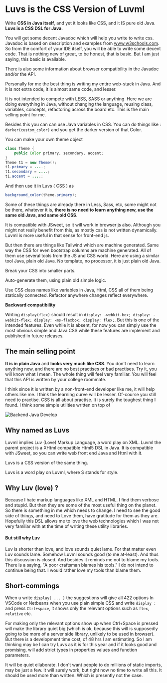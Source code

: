 # Luvs is the CSS Version of Luvml

Write **CSS in Java itself**, and yet it looks like CSS, and it IS pure old Java. **Luvs is a CSS DSL for Java**. 

You will get some decent Javadoc which will help you write to write css. Javadoc is based on description and examples from www.w3schools.com. So from the comfort of your IDE itself, you will be able to write some decent code. That is nothing new of great, to be honest, that is basic. But I am just saying, this basic is available.

There is also some information about browser compatibility in the Javadoc and/or the API.

Personally for me the best thing is writing my entire web-stack in Java. And it is not extra code, it is almost same code, and lesser. 

It is not intended to compete with LESS, SASS or anything. Here we are doing everything in Java, without changing the language, reusing class, variables, concepts, refactoring across the board etc. This is the main selling point for me.

Besides this you can can use Java variables in CSS.
You can do things like : <code>darker(custom_color)</code> and you get the darker version of that Color. 

You can make your own theme object

```java
class Theme {
	public Color primary, secondary, accent;
}
Theme t1 = new Theme();
t1.primary = ....;
t1.secondary = ....;
t1.accent = ....;
```

And then use it in Luvs ( CSS ) as 

```java
background_color(theme.primary);
```

Some of these things are already there in Less, Sass, etc, some might not be there, whatever it is, **there is no need to learn anything new, use the same old Java, and same old CSS**.

It is compatible with JSweet, so it will work in browser js also. Although you might not really benefit from this, as mostly css is not written dynamically. Luvml is more useful in that sense for front-end js.

But then there are things like Tailwind which are machine generated. Same way the CSS for even bootstrap columns are machine generated. All of them use several tools from the JS and CSS world. Here are using a similar tool Java, plain old Java. No template, no processor, it is just plain old Java.

Break your CSS into smaller parts.

Auto-generate them, using plain old simple logic.

Use CSS class names like variables in Java, Html, CSS all of them being statically connected. Refactor anywhere changes reflect everywhere.



**Backward compatibility**

Writing `display(flex)` should result in `display: -webkit-box; display: -webkit-flex; display: -ms-flexbox; display: flex;`. But this is one of the intended features. Even while it is absent, for now you can simply use the most obvious simple and Java CSS while these features are implement and published in future releases.



## The main selling point

**It is in plain Java** and **looks very much like CSS**. You don't need to learn anything new, and there are no best practises or bad practises. Try it, you will know what I mean. The whole thing will feel very familiar. You will feel that this API is written by your college roommate.

I think since it is written by a non-front-end developer like me, it will help others like me. I think the learning curve will be lesser. Of-course you still need to practise. CSS is all about practise. It is surely the toughest thing I found. I think some simple utilities written on top of 

![Backend Java Develop](https://i.redd.it/1mq0xodq3if21.jpg)

## Why named as Luvs

Luvml implies Luv (Love) Markup Language, a word play on XML. Luvml the parent project is a XHtml compatible Html5 DSL in Java. It is compatible with JSweet, so you can write web front end Java and Html with it.

Luvs is a CSS version of the same thing.

Luvs is a word play on Luvml, where S stands for style.



## Why Luv (love) ?

Because I hate markup languages like XML and HTML. I find them verbose and stupid. But then they are some of the most useful thing on the planet. So there is something in me which needs to change. I need to see the good side of things, and need to Love them, have gratitude for them as they are. Hopefully this DSL allows me to love the web technologies which I was not very familiar with at the time of writing these utility libraries.

#### But still why Luv

Luv is shorter than love, and love sounds quiet lame. For that matter even Luv sounds lame. Somehow Luvml sounds good (to me at-least). And thus this discussion is closed. And besides it reminds me not to blame my tools. There is a saying, "A poor craftsman blames his tools." I do not intend to continue being that. I would rather love my tools than blame them.



## Short-commings


When u write `display( ... )` the suggestions will give all 422 options
In VSCode or Netbeans when you use plain simple CSS and write `display : ` and press `Ctrl+space`, it shows only the relevant options such as `flex`, `relative` etc.

For making only the relevant options show up when Ctrl+Space is pressed will make the library quiet big (which is ok, because this will is supposedly going to be more of a server side library, unlikely to be used in browser). But there is a development time cost, of 48 hrs I am estimating. So I am thinking may be I can try Luvs as it is for this year and if it looks good and promising, will add strict types in properties values and function parameters.

It will be quiet ellaborate. I don't want people to do millions of static imports, may be just a few. It will surely work, but right now no time to write all this. It should be used more than written. Which is presently not the case.